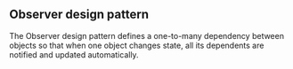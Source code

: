 ## Observer design pattern

The Observer design pattern defines a one-to-many dependency between objects so that when one object changes state, all its dependents are notified and updated automatically.
